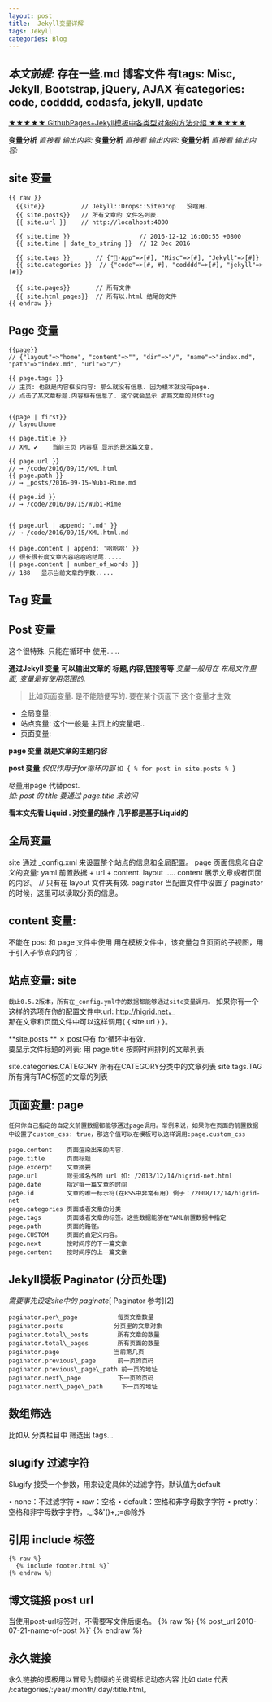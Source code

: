 ```yaml
---
layout: post
title:  Jekyll变量详解
tags: Jekyll
categories: Blog
---
```


*本文前提:*
存在一些.md 博客文件
有tags:  Misc, Jekyll, Bootstrap, jQuery, AJAX
有categories:  code, codddd, codasfa, jekyll, update
---

[★★★★★ GithubPages+Jekyll模板中各类型对象的方法介绍 ★★★★★][1]

**变量分析** *直接看 输出内容:*
**变量分析** *直接看 输出内容:*
**变量分析** *直接看 输出内容:*



## site 变量
	{{ raw }}
	  {{site}}          // Jekyll::Drops::SiteDrop   没啥用.
	  {{ site.posts}}   // 所有文章的 文件名列表. 
	  {{ site.url }}    // http://localhost:4000
	
	  {{ site.time }}                   // 2016-12-12 16:00:55 +0800
	  {{ site.time | date_to_string }}  // 12 Dec 2016
	
	  {{ site.tags }}       // {"-App"=>[#], "Misc"=>[#], "Jekyll"=>[#]}
	  {{ site.categories }}  // {"code"=>[#, #], "codddd"=>[#], "jekyll"=>[#]}
	
	  {{ site.pages}}       // 所有文件
	  {{ site.html_pages}}  // 所有以.html 结尾的文件
	{{ endraw }}


## Page 变量
	{{page}}
	// {"layout"=>"home", "content"=>"", "dir"=>"/", "name"=>"index.md", "path"=>"index.md", "url"=>"/"}
	
	{{ page.tags }}
	// 主页: 也就是内容框没内容: 那么就没有信息. 因为根本就没有page. 
	// 点击了某文章标题.内容框有信息了. 这个就会显示 那篇文章的具体tag
	
	
	{{page | first}} 
	// layouthome
	
	{{ page.title }}
	// XML ✔︎    当前主页 内容框 显示的是这篇文章.
	
	{{ page.url }}
	// → /code/2016/09/15/XML.html
	{{ page.path }}
	// → _posts/2016-09-15-Wubi-Rime.md
	
	{{ page.id }} 
	// → /code/2016/09/15/Wubi-Rime
	
	
	{{ page.url | append: '.md' }}
	// → /code/2016/09/15/XML.html.md
	
	{{ page.content | append: '哈哈哈' }}
	// 很长很长度文章内容哈哈哈结尾.....
	{{ page.content | number_of_words }}
	// 188   显示当前文章的字数.....


## Tag 变量


## Post 变量
这个很特殊. 只能在循环中 使用......


**通过Jekyll 变量 可以输出文章的 标题,内容,链接等等**
 *变量一般用在 布局文件里面, 变量是有使用范围的.*
> 比如页面变量. 是不能随便写的. 要在某个页面下 这个变量才生效
- 全局变量: 
- 站点变量: 这个一般是 主页上的变量吧..
- 页面变量:



**page 变量 就是文章的主题内容**


**post 变量** *仅仅作用于for循环内部*
`如 { % for post in site.posts % } `

尽量用page 代替post.  
*如: post 的 title 要通过 page.title 来访问*


**看本文先看 Liquid . 对变量的操作 几乎都是基于Liquid的**






## 全局变量
site      通过 \_config.xml 来设置整个站点的信息和全局配置。
page      页面信息和自定义的变量: yaml 前置数据 + url + content.
layout  .....
content   展示文章或者页面的内容。 // 只有在 layout 文件夹有效.
paginator 当配置文件中设置了 paginator 的时候，这里可以读取分页的信息。


## content 变量: 
不能在 post 和 page 文件中使用
用在模板文件中，该变量包含页面的子视图，用于引入子节点的内容；



## 站点变量: site
`截止0.5.2版本，所有在_config.yml中的数据都能够通过site变量调用。`
如果你有一个这样的选项在你的配置文件中:url: http://higrid.net，  
那在文章和页面文件中可以这样调用{ { site.url } }。

**site.posts ** ✗
post只有 for循环中有效.  
要显示文件标题的列表: 用 page.title 
按照时间排列的文章列表.



site.categories.CATEGORY   所有在CATEGORY分类中的文章列表
site.tags.TAG    所有拥有TAG标签的文章的列表





## 页面变量: page
`任何你自己指定的自定义前置数据都能够通过page调用。举例来说，如果你在页面的前置数据中设置了custom_css: true，那这个值可以在模板可以这样调用:page.custom_css`


	page.content    页面渲染出来的内容.
	page.title      页面标题
	page.excerpt    文章摘要
	page.url        除去域名外的 url 如: /2013/12/14/higrid-net.html
	page.date       指定每一篇文章的时间
	page.id         文章的唯一标示符(在RSS中非常有用) 例子：/2008/12/14/higrid-net
	page.categories 页面或者文章的分类
	page.tags       页面或者文章的标签。这些数据能够在YAML前置数据中指定
	page.path       页面的路径。
	page.CUSTOM     页面的自定义内容。
	page.next       按时间序的下一篇文章
	page.content    按时间序的上一篇文章


## Jekyll模板 Paginator  (分页处理)
*需要事先设定site中的 paginate*[ Paginator 参考][2]

	paginator.per\_page           每页文章数量
	paginator.posts              分页里的文章对象
	paginator.total\_posts        所有文章的数量
	paginator.total\_pages        所有页面的数量
	paginator.page               当前第几页
	paginator.previous\_page      前一页的页码
	paginator.previous\_page\_path 前一页的地址
	paginator.next\_page          下一页的页码
	paginator.next\_page\_path     下一页的地址



## 数组筛选
比如从 分类栏目中 筛选出 tags...


## slugify  过滤字符
Slugify 接受一个参数，用来设定具体的过滤字符。默认值为default

• none：不过滤字符
• raw：空格
• default：空格和非字母数字字符
• pretty：空格和非字母数字字符，.\_!$&'()+,;=@除外



## 引用 include 标签
	{% raw %}
	  {% include footer.html %}`
	{% endraw %}


## 博文链接 post url
当使用post-url标签时，不需要写文件后缀名。
	{% raw %}
	  {% post_url 2010-07-21-name-of-post %}`
	{% endraw %}



## 永久链接
永久链接的模板用以冒号为前缀的关键词标记动态内容
比如 date 代表 /:categories/:year/:month/:day/:title.html。

























































































































[1]:	http://lilifeng.net/blogs/2015/01/07/Jekyll-Date/